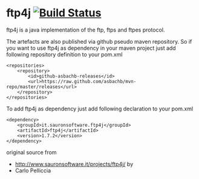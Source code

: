 ftp4j [![Build Status](https://travis-ci.org/asbachb/ftp4j.svg?branch=master)](https://travis-ci.org/asbachb/ftp4j)
=====

ftp4j is a java implementation of the ftp, ftps and ftpes protocol.

The artefacts are also published via github pseudo maven repository. So if you want to use ftp4j as dependency in your maven project just add following repository definition to your pom.xml

    <repositories>
        <repository>
            <id>github-asbachb-releases</id>
            <url>https://raw.github.com/asbachb/mvn-repo/master/releases</url>
        </repository>
    </repositories>
    
To add ftp4j as dependency just add following declaration to your pom.xml

    <dependency>
        <groupId>it.sauronsoftware.ftp4j</groupId>
        <artifactId>ftp4j</artifactId>
        <version>1.7.2</version>
    </dependency>

original source from
* http://www.sauronsoftware.it/projects/ftp4j/
by
* Carlo Pelliccia
